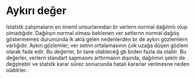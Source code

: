 # Aykırı değer

İstatstk çalışmaların en öneml unsurlarından br verlern normal dağılımlı olup olmadığıdır. Dağılışın normal olması
beklenen ver setlernn normal dağılış göstermemes durumunda lk akla gelen nedenlerden br de aykırı gözlemlern
varlığıdır. Aykırı gözlemler, ver setnn ortalamasının çok uzağa düşen gözlem olarak fade edlr. Bu değerler, br tane
olableceğ gb brden fazla da olablr. Bu değerler, verlern standart sapmasını arttırmanın dışında, dağılımın şekln de
değştreblr ve statstk karar sürec sonucunda hatalı kararlar verlmesne neden olablrler.
